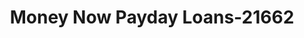 ---
f_zip-code: 80026
f_state-code: CO
title: Money Now Payday Loans-21662
f_phone: 303-666-5626
f_city-only: Lafayette
f_address: 550 W South Boulder Rd Lafayette
f_location-unique-id: '21662'
slug: money-now-payday-loans-21662
updated-on: '2024-05-30T13:46:58.046Z'
created-on: '2024-05-30T13:36:59.803Z'
published-on: '2024-05-30T13:54:32.469Z'
f_city-state: cms/city/lafayette-co.md
f_company: cms/company/money-now-payday-loans.md
f_state: cms/state/colorado.md
layout: '[payday-loan].html'
tags: payday-loan
---